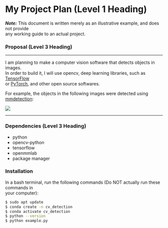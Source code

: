 # My Project Plan (Level 1 Heading)  
***Note:*** This document is written merely as an illustrative example, and does not provide  
any working guide to an actual project.
### Proposal (Level 3 Heading)
---
I am planning to make a computer vision software that detects objects in images.  
In order to build it, I will use opencv, deep learning libraries, such as [TensorFlow]()  
or [PyTorch](), and other open source softwares.

For example, the objects in the following images were detected using [mmdetection]():  

![](https://user-images.githubusercontent.com/12907710/137271636-56ba1cd2-b110-4812-8221-b4c120320aa9.png)

---
### Dependencies (Level 3 Heading)
- python
- opencv-python
- tensorflow
- openmmlab
- package manager
### Installation
In a bash terminal, run the following commands (Do NOT actually run these commands in  
your computer):
```sh
$ sudo apt update
$ conda create -n cv_detection
$ conda activate cv_detection
$ python --version
$ python example.py
```
